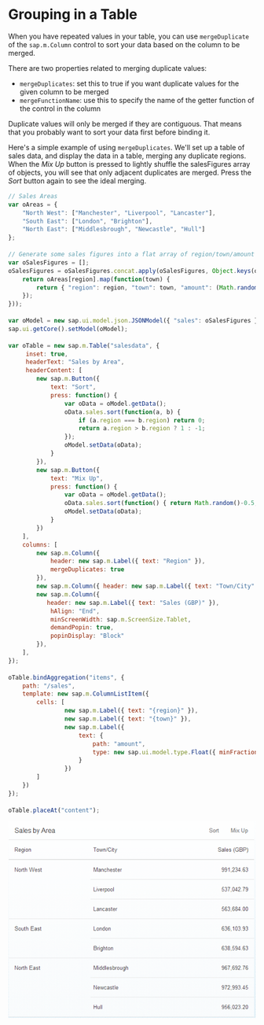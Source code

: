 <!-- loio4c98cf1b07754d22bed8b6fba68f2031 -->

# Grouping in a Table

When you have repeated values in your table, you can use `mergeDuplicate` of the `sap.m.Column` control to sort your data based on the column to be merged.

There are two properties related to merging duplicate values:

-   `mergeDuplicates`: set this to true if you want duplicate values for the given column to be merged
-   `mergeFunctionName`: use this to specify the name of the getter function of the control in the column

Duplicate values will only be merged if they are contiguous. That means that you probably want to sort your data first before binding it.

Here's a simple example of using `mergeDuplicates`. We'll set up a table of sales data, and display the data in a table, merging any duplicate regions. When the *Mix Up* button is pressed to lightly shuffle the salesFigures array of objects, you will see that only adjacent duplicates are merged. Press the *Sort* button again to see the ideal merging.

```js
// Sales Areas
var oAreas = {
    "North West": ["Manchester", "Liverpool", "Lancaster"],
    "South East": ["London", "Brighton"],
    "North East": ["Middlesbrough", "Newcastle", "Hull"]
};
    
// Generate some sales figures into a flat array of region/town/amount objects
var oSalesFigures = [];
oSalesFigures = oSalesFigures.concat.apply(oSalesFigures, Object.keys(oAreas).map(function(region) {
    return oAreas[region].map(function(town) { 
        return { "region": region, "town": town, "amount": (Math.random()*1000000+1).toFixed(2) };
    });
}));

var oModel = new sap.ui.model.json.JSONModel({ "sales": oSalesFigures });
sap.ui.getCore().setModel(oModel);
    
var oTable = new sap.m.Table("salesdata", {
     inset: true,
     headerText: "Sales by Area",
     headerContent: [
        new sap.m.Button({
            text: "Sort",
            press: function() {
                var oData = oModel.getData();
                oData.sales.sort(function(a, b) {
                    if (a.region === b.region) return 0;
                    return a.region > b.region ? 1 : -1;
                });
                oModel.setData(oData);
            }
        }),
        new sap.m.Button({
            text: "Mix Up",
            press: function() {
                var oData = oModel.getData();
                oData.sales.sort(function() { return Math.random()-0.5; });
                oModel.setData(oData);
            }
        })
    ],
    columns: [
        new sap.m.Column({
            header: new sap.m.Label({ text: "Region" }),
            mergeDuplicates: true
        }),
        new sap.m.Column({ header: new sap.m.Label({ text: "Town/City" }) }),
        new sap.m.Column({
           header: new sap.m.Label({ text: "Sales (GBP)" }),
            hAlign: "End",
            minScreenWidth: sap.m.ScreenSize.Tablet,
            demandPopin: true,
            popinDisplay: "Block"
        }),
    ],
});

oTable.bindAggregation("items", {
    path: "/sales",
    template: new sap.m.ColumnListItem({
        cells: [
                new sap.m.Label({ text: "{region}" }),
                new sap.m.Label({ text: "{town}" }),
                new sap.m.Label({
                    text: {
                        path: "amount",
                        type: new sap.ui.model.type.Float({ minFractionDigits: 2, maxFractionDigits: 2 })
                    }
                })
        ]
    })
});
    
oTable.placeAt("content");

```

![](images/SAPUI5_Table_Grouping_b8e8a14.png)

